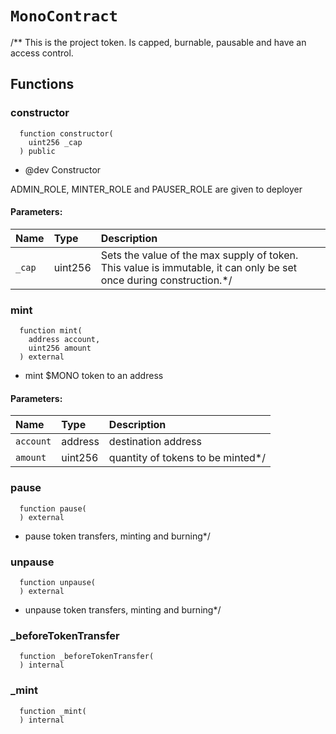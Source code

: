 # `MonoContract`

/**
This is the project token.
Is capped, burnable, pausable and have an access control.



## Functions
### constructor
```solidity
  function constructor(
    uint256 _cap
  ) public
```
* @dev Constructor

ADMIN_ROLE, MINTER_ROLE and PAUSER_ROLE are given to deployer

#### Parameters:
| Name | Type | Description                                                          |
| :--- | :--- | :------------------------------------------------------------------- |
|`_cap` | uint256 | Sets the value of the max supply of token. This value is immutable, it can only be set once during construction.*/

### mint
```solidity
  function mint(
    address account,
    uint256 amount
  ) external
```
* mint $MONO token to an address


#### Parameters:
| Name | Type | Description                                                          |
| :--- | :--- | :------------------------------------------------------------------- |
|`account` | address | destination address
|`amount` | uint256 | quantity of tokens to be minted*/

### pause
```solidity
  function pause(
  ) external
```
* pause token transfers, minting and burning*/



### unpause
```solidity
  function unpause(
  ) external
```
* unpause token transfers, minting and burning*/



### _beforeTokenTransfer
```solidity
  function _beforeTokenTransfer(
  ) internal
```




### _mint
```solidity
  function _mint(
  ) internal
```




